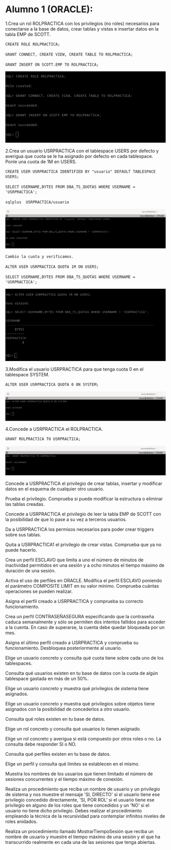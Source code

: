 # Alumno 1 (ORACLE):

1.Crea un rol ROLPRACTICA con los privilegios (no roles) necesarios para conectarse a la base de datos, crear tablas y vistas e insertar datos en la tabla EMP de SCOTT.

```
CREATE ROLE ROLPRACTICA;

GRANT CONNECT, CREATE VIEW, CREATE TABLE TO ROLPRACTICA;

GRANT INSERT ON SCOTT.EMP TO ROLPRACTICA;
```

![Ejercicio 1](1.png)



2.Crea un usuario USRPRACTICA con el tablespace USERS por defecto y averigua que cuota se le ha asignado por defecto en cada tablespace. Ponle una cuota de 1M en USERS.


```
CREATE USER USRPRACTICA IDENTIFIED BY "usuario" DEFAULT TABLESPACE USERS;

SELECT USERNAME,BYTES FROM DBA_TS_QUOTAS WHERE USERNAME = 'USRPRACTICA';

sqlplus  USRPRACTICA/usuario

```
![Ejercicio 2](2.png)


```
Cambio la cuota y verificamos.

ALTER USER USRPRACTICA QUOTA 1M ON USERS;

SELECT USERNAME,BYTES FROM DBA_TS_QUOTAS WHERE USERNAME = 'USRPRACTICA';

```
![Ejercicio 2](22.png)




3.Modifica el usuario USRPRACTICA para que tenga cuota 0 en el tablespace SYSTEM.

```
ALTER USER USRPRACTICA QUOTA 0 ON SYSTEM;
```
![Ejercicio 3](3.png)


4.Concede a USRPRACTICA el ROLPRACTICA.

```
GRANT ROLPRACTICA TO USRPRACTICA;
```

![Ejercicio 4](4.png)


Concede a USRPRACTICA el privilegio de crear tablas, insertar y modificar datos en el esquema de cualquier otro usuario. 

Prueba el privilegio. Comprueba si puede modificar la estructura o eliminar las tablas creadas.

Concede a USRPRACTICA el privilegio de leer la tabla EMP de SCOTT con la posibilidad de que lo pase a su vez a terceros usuarios.

Da a USRPRACTICA los permisos necesarios para poder crear triggers sobre sus tablas.

Quita a USRPRACTICA1 el privilegio de crear vistas. Comprueba que ya no puede hacerlo.

Crea un perfil ESCLAVO que limita a uno el número de minutos de inactividad permitidos en una sesión y a ocho minutos el tiempo máximo de duración de una sesión.

Activa el uso de perfiles en ORACLE. Modifica el perfil ESCLAVO poniendo el parámetro COMPOSITE LIMIT en su valor mínimo. Comprueba cuántas operaciones se pueden realizar.

Asigna el perfil creado a USRPRACTICA y comprueba su correcto funcionamiento.

Crea un perfil CONTRASEÑASEGURA especificando que la contraseña caduca semanalmente y sólo se permiten dos intentos fallidos para acceder a la cuenta. En caso de superarse, la cuenta debe quedar bloqueada por un mes.

Asigna el último perfil creado a USRPRACTICA y comprueba su funcionamiento. Desbloquea posteriormente al usuario.

Elige un usuario concreto y consulta qué cuota tiene sobre cada uno de los tablespaces.

Consulta qué usuarios existen en tu base de datos con la cuota de algún tablespace gastada en más de un 50%.

Elige un usuario concreto y muestra qué privilegios de sistema tiene asignados.

Elige un usuario concreto y muestra qué privilegios sobre objetos tiene asignados con la posibilidad de concederlos a otro usuario.

Consulta qué roles existen en tu base de datos.

Elige un rol concreto y consulta qué usuarios lo tienen asignado.

Elige un rol concreto y averigua si está compuesto por otros roles o no. La consulta debe responder SI o NO.

Consulta qué perfiles existen en tu base de datos.

Elige un perfil y consulta qué límites se establecen en el mismo.

Muestra los nombres de los usuarios que tienen limitado el número de sesiones concurrentes y el tiempo máximo de conexión.

Realiza un procedimiento que reciba un nombre de usuario y un privilegio de sistema y nos muestre el mensaje 'SI, DIRECTO' si el usuario tiene ese privilegio concedido directamente, 'SI, POR ROL' si el usuario tiene ese privilegio en alguno de los roles que tiene concedidos y un 'NO' si el usuario no tiene dicho privilegio. Debes realizar el procedimiento empleando la técnica de la recursividad para contemplar infinitos niveles de roles anidados.

Realiza un procedimiento llamado MostrarTiempoSesión que reciba un nombre de usuario y muestre el tiempo máximo de una sesión y el que ha transcurrido realmente en cada una de las sesiones que tenga abiertas.

